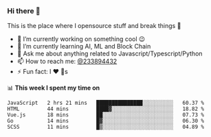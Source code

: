 ### Hi there 👋

<!--
**a233894432/a233894432** is a ✨ _special_ ✨ repository because its `README.md` (this file) appears on your GitHub profile.

Here are some ideas to get you started:

- 🔭 I’m currently working on ...
- 🌱 I’m currently learning ...
- 👯 I’m looking to collaborate on ...
- 🤔 I’m looking for help with ...
- 💬 Ask me about ...
- 📫 How to reach me: ...
- 😄 Pronouns: ...
- ⚡ Fun fact: ...
-->
 
 
This is the place where I opensource stuff and break things :rofl:

- 🔭 I’m currently working on something cool :wink:
- 🌱 I’m currently learning AI, ML and Block Chain
- 💬 Ask me about anything related to Javascript/Typescript/Python
- 📫 How to reach me: [@233894432](https://twitter.com/233894432)
- ⚡ Fun fact: I :heart: :dog:s

📊 **This week I spent my time on**
<!--START_SECTION:waka-->
```text
JavaScript   2 hrs 21 mins   ███████████████░░░░░░░░░░   60.37 % 
HTML         44 mins         ████▓░░░░░░░░░░░░░░░░░░░░   18.82 % 
Vue.js       18 mins         ██░░░░░░░░░░░░░░░░░░░░░░░   07.73 % 
Go           14 mins         █▓░░░░░░░░░░░░░░░░░░░░░░░   06.30 % 
SCSS         11 mins         █▒░░░░░░░░░░░░░░░░░░░░░░░   04.89 % 
```
<!--END_SECTION:waka-->
